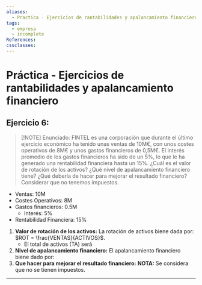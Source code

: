 ```yaml
---
aliases:
  - Practica - Ejercicios de rantabilidades y apalancamiento financiero
tags:
  - empresa
  - incomplete
References: 
cssclasses:
---
```

# Práctica - Ejercicios de rantabilidades y apalancamiento financiero

## Ejercicio 6:

> [!NOTE] Enunciado:
> FINTEL es una corporación que durante el último ejercicio económico ha tenido unas ventas de 10M€, con unos costes operativos de 8M€ y unos gastos financieros de 0,5M€. El interés promedio de los gastos financieros ha sido de un 5%, lo que le ha generado una rentabilidad financiera hasta un 15%. ¿Cuál es el valor de rotación de los activos? ¿Qué nivel de apalancamiento financiero tiene? ¿Qué debería de hacer para mejorar el resultado financiero? Considerar que no tenemos impuestos.

+ Ventas: 10M
+ Costes Operativos: 8M
+ Gastos financieros: 0.5M
	+ Interés: 5%
+ Rentabilidad Financiera: 15%

1. **Valor de rotación de los activos:**
   La rotación de activos biene dada por: $ROT = \frac{VENTAS}{ACTIVOS}$. 
   + El total de activos (TA) será 
2. **Nivel de apalancamiento financiero:**
   El apalancamiento financiero biene dado por: 
3. **Que hacer para mejorar el resultado financiero:**
**NOTA:** Se considera que no se tienen impuestos.




***
